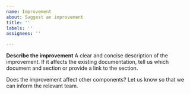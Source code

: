 ```yaml
---
name: Improvement
about: Suggest an improvement
title: ''
labels: ''
assignees: ''

---
```


**Describe the improvement**
A clear and concise description of the improvement. If it affects the existing documentation, tell us which document and section or provide a link to the section.

Does the improvement affect other components? Let us know so that we can inform the relevant team.
